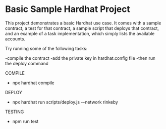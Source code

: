 # Basic Sample Hardhat Project

This project demonstrates a basic Hardhat use case. It comes with a sample contract, a test for that contract, a sample script that deploys that contract, and an example of a task implementation, which simply lists the available accounts.

Try running some of the following tasks:

-compile the contract
-add the private key in hardhat.config file
-then run the deploy command

COMPILE
- npx hardhat compile

DEPLOY
- npx hardhat run scripts/deploy.js --network rinkeby


TESTING
- npm run test